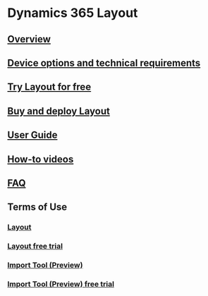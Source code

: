 # Dynamics 365 Layout
## [Overview](index.md)
## [Device options and technical requirements](requirements.md)
## [Try Layout for free](90-day-trial.md)
## [Buy and deploy Layout](buy-and-deploy.md)
## [User Guide](user-guide.md)
## [How-to videos](https://go.microsoft.com/fwlink/p/?linkid=2021489)
## [FAQ](faq.md)
## Terms of Use
### [Layout](../legal/layout-license-terms.md)
### [Layout free trial](../legal/layout-free-trial.md)
### [Import Tool (Preview)](../legal/import-tool-license-terms.md)
### [Import Tool (Preview) free trial](../legal/import-tool-free-trial.md)

